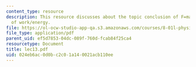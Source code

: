 ```yaml
---
content_type: resource
description: This resource discusses about the topic conclusion of F=ma, and start
  of work/energy.
file: https://ol-ocw-studio-app-qa.s3.amazonaws.com/courses/8-01l-physics-i-classical-mechanics-fall-2005/024eb6ac0d0bc2c01a140021acb110ee_lec13.pdf
file_type: application/pdf
parent_uid: ef5d7853-04dc-089f-760d-fcab84f25ca4
resourcetype: Document
title: lec13.pdf
uid: 024eb6ac-0d0b-c2c0-1a14-0021acb110ee
---
```

